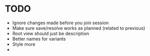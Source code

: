 # TODO

 - Ignore changes made before you join session
 - Make sure save/resolve works as planned (related to previous)
 - Root view should just be description
 - Better names for variants
 - Style more
 - 